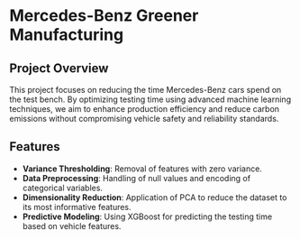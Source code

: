 # Mercedes-Benz Greener Manufacturing

## Project Overview
This project focuses on reducing the time Mercedes-Benz cars spend on the test bench. By optimizing testing time using advanced machine learning techniques, we aim to enhance production efficiency and reduce carbon emissions without compromising vehicle safety and reliability standards.

## Features
- **Variance Thresholding**: Removal of features with zero variance.
- **Data Preprocessing**: Handling of null values and encoding of categorical variables.
- **Dimensionality Reduction**: Application of PCA to reduce the dataset to its most informative features.
- **Predictive Modeling**: Using XGBoost for predicting the testing time based on vehicle features.


